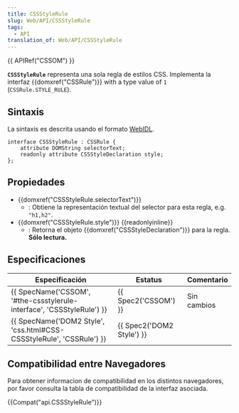 ```yaml
---
title: CSSStyleRule
slug: Web/API/CSSStyleRule
tags:
  - API
translation_of: Web/API/CSSStyleRule
---
```

{{ APIRef("CSSOM") }}

**`CSSStyleRule`** representa una sola regla de estilos CSS. Implementa la interfaz {{domxref("CSSRule")}} with a type value of `1` (`CSSRule.STYLE_RULE`).

## Sintaxis

La sintaxis es descrita usando el formato [WebIDL](http://dev.w3.org/2006/webapi/WebIDL/).

```
interface CSSStyleRule : CSSRule {
    attribute DOMString selectorText;
    readonly attribute CSSStyleDeclaration style;
};
```

## Propiedades

- {{domxref("CSSStyleRule.selectorText")}}
  - : Obtiene la representación textual del selector para esta regla, e.g. `"h1,h2"`.
- {{domxref("CSSStyleRule.style")}} {{readonlyinline}}
  - : Retorna el objeto {{domxref("CSSStyleDeclaration")}} para la regla. **Sólo lectura.**

## Especificaciones

| Especificación                                                                               | Estatus                          | Comentario  |
| -------------------------------------------------------------------------------------------- | -------------------------------- | ----------- |
| {{ SpecName('CSSOM', '#the-cssstylerule-interface', 'CSSStyleRule') }} | {{ Spec2('CSSOM') }}     | Sin cambios |
| {{ SpecName('DOM2 Style', 'css.html#CSS-CSSStyleRule', 'CSSRule') }} | {{ Spec2('DOM2 Style') }} |             |

## Compatibilidad entre Navegadores

Para obtener informacion de compatibilidad en los distintos navegadores, por favor consulta la tabla de compatibilidad de la interfaz asociada.

{{Compat("api.CSSStyleRule")}}
